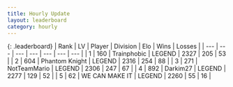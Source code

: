 ```yaml
---
title: Hourly Update
layout: leaderboard
category: hourly
---
```


{: .leaderboard}
| Rank | LV | Player | Division | Elo | Wins | Losses |
| --- | --- | --- | --- | --- | --- | --- |
| <span data-change="1">1</span> | 160 | <span title="ID: 744981">Trainphobic</span> | LEGEND | <span data-change="12">2327</span> | <span data-change="3">205</span> | <span data-change="0">53</span> |
| <span data-change="-1">2</span> | 604 | <span title="ID: 742939">Phantom Knight</span> | LEGEND | <span data-change="0">2316</span> | <span data-change="0">254</span> | <span data-change="0">88</span> |
| <span data-change="0">3</span> | 271 | <span title="ID: 195293">NotTeamMario</span> | LEGEND | <span data-change="0">2306</span> | <span data-change="0">247</span> | <span data-change="0">67</span> |
| <span data-change="0">4</span> | 892 | <span title="ID: 694036">Darkim27</span> | LEGEND | <span data-change="0">2277</span> | <span data-change="0">129</span> | <span data-change="0">52</span> |
| <span data-change="0">5</span> | 62 | <span title="ID: 745795">WE CAN MAKE IT</span> | LEGEND | <span data-change="0">2260</span> | <span data-change="0">55</span> | <span data-change="0">16</span> |